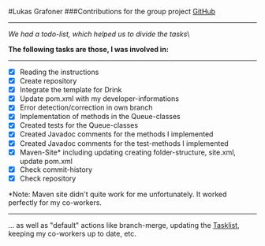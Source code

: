 #Lukas Grafoner
###Contributions for the group project
[GitHub](https://github.com/lukasgrafoner/bsd21_grafoner_habib_oraby.git)

---

*We had a todo-list, which helped us to divide the tasks*\

**The following tasks are those, I was involved in:**

---
- [x] Reading the instructions
- [x] Create repository
- [x] Integrate the template for Drink
- [x] Update pom.xml with my developer-informations
- [x] Error detection/correction in own branch
- [x] Implementation of methods in the Queue-classes
- [x] Created tests for the Queue-classes
- [x] Created Javadoc comments for the methods I implemented
- [x] Created Javadoc comments for the test-methods I implemented
- [x] Maven-Site* including updating creating folder-structure, site.xml, update pom.xml
- [x] Check commit-history
- [x] Check repository

*Note: Maven site didn't quite work for me unfortunately. It worked perfectly for my co-workers.

---

... as well as "default" actions like branch-merge, updating the [Tasklist](README.md), keeping my co-workers up to date, etc.
